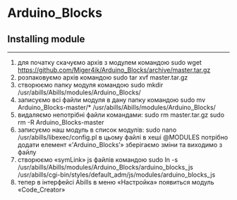 # Arduino_Blocks

## Installing module
***
1. для початку скачуємо архів з модулем командою
sudo wget https://github.com/Miger4ik/Arduino_Blocks/archive/master.tar.gz
2. розпаковуємо архів командою
sudo tar xvf master.tar.gz
3. створюємо папку модуля командою
sudo mkdir /usr/abills/Abills/modules/Arduino_Blocks/
4. записуємо всі файли модуля в дану папку командою
sudo mv Arduino_Blocks-master/* /usr/abills/Abills/modules/Arduino_Blocks/
5. видаляємо непотрібні файли командами:
sudo rm master.tar.gz
sudo rm -R Arduino_Blocks-master
6. записуємо наш модуль в список модулів:
sudo nano /usr/abills/libexec/config.pl
в цьому файлі в хеші @MODULES потрібно додати елемент «’Arduino_Blocks’» зберігаємо зміни та виходимо з файлу
7. створюємо «symLink» js файлів командою
sudo ln -s  /usr/abills/Abills/modules/Arduino_Blocks/arduino_blocks_js /usr/abills/cgi-bin/styles/default_adm/js/modules/arduino_blocks_js
8. тепер в інтерфейсі Abills в меню «Настройка» появиться модуль «Code_Creator»
